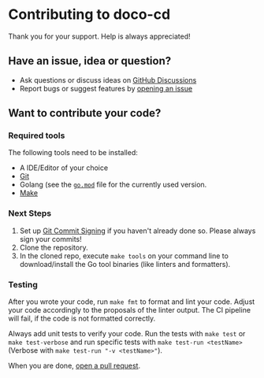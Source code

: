 # Contributing to doco-cd

Thank you for your support. Help is always appreciated!

## Have an issue, idea or question?

- Ask questions or discuss ideas on [GitHub Discussions](https://github.com/kimdre/doco-cd/discussions)
- Report bugs or suggest features by [opening an issue](https://github.com/kimdre/doco-cd/issues/new)

## Want to contribute your code?

### Required tools

The following tools need to be installed:

- A IDE/Editor of your choice
- [Git](https://git-scm.com/)
- Golang (see the [`go.mod`](https://github.com/kimdre/doco-cd/blob/main/go.mod#L3) file for the currently used version.
- [Make](https://www.gnu.org/software/make/)

### Next Steps

1. Set up [Git Commit Signing](https://docs.github.com/en/authentication/managing-commit-signature-verification/signing-commits) if you haven't already done so. Please always sign your commits!
2. Clone the repository.
3. In the cloned repo, execute `make tools` on your command line to download/install the Go tool binaries (like linters and formatters).

### Testing

After you wrote your code, run `make fmt` to format and lint your code. Adjust your code accordingly to the proposals of the linter output. 
The CI pipeline will fail, if the code is not formatted correctly.

Always add unit tests to verify your code. 
Run the tests with `make test` or `make test-verbose` and run specific tests with `make test-run <testName>` (Verbose with `make test-run "-v <testName>"`).

When you are done, [open a pull request](https://github.com/kimdre/doco-cd/pulls).
